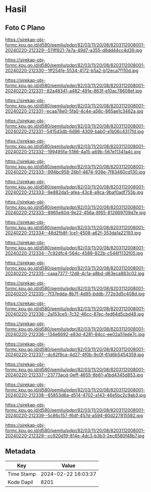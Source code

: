 # Hasil

## Foto C Plano

https://sirekap-obj-formc.kpu.go.id/d580/pemilu/pdpr/82/03/11/20/08/8203112008001-20240220-212329--511ff821-7e7a-49d7-a355-d8dd44cc4d39.jpg

https://sirekap-obj-formc.kpu.go.id/d580/pemilu/pdpr/82/03/11/20/08/8203112008001-20240220-212330--1ff254fe-5534-4172-b5a2-b12eca7f110d.jpg

https://sirekap-obj-formc.kpu.go.id/d580/pemilu/pdpr/82/03/11/20/08/8203112008001-20240220-212331--82a48341-a482-491e-863f-e10ac78608ef.jpg

https://sirekap-obj-formc.kpu.go.id/d580/pemilu/pdpr/82/03/11/20/08/8203112008001-20240220-212331--ecaa78e0-5fa0-4c4e-a56c-865ae1c3462a.jpg

https://sirekap-obj-formc.kpu.go.id/d580/pemilu/pdpr/82/03/11/20/08/8203112008001-20240220-212331--5415d3db-6d96-4309-bab0-e1b06c4317fd.jpg

https://sirekap-obj-formc.kpu.go.id/d580/pemilu/pdpr/82/03/11/20/08/8203112008001-20240220-212332--199495fa-5186-4a15-a69b-567e11341a4c.jpg

https://sirekap-obj-formc.kpu.go.id/d580/pemilu/pdpr/82/03/11/20/08/8203112008001-20240220-212333--994bc958-26b1-4674-939e-7f83460cd130.jpg

https://sirekap-obj-formc.kpu.go.id/d580/pemilu/pdpr/82/03/11/20/08/8203112008001-20240220-212333--9e882da5-afea-43c8-a9ca-9baf0adf755b.jpg

https://sirekap-obj-formc.kpu.go.id/d580/pemilu/pdpr/82/03/11/20/08/8203112008001-20240220-212333--8965e60d-9e22-456a-8f65-812669709d7e.jpg

https://sirekap-obj-formc.kpu.go.id/d580/pemilu/pdpr/82/03/11/20/08/8203112008001-20240220-212334--48d2fb8f-1ce1-4508-a62f-353da1a22193.jpg

https://sirekap-obj-formc.kpu.go.id/d580/pemilu/pdpr/82/03/11/20/08/8203112008001-20240220-212334--7c92dfc4-564c-4589-822b-c544f1132f05.jpg

https://sirekap-obj-formc.kpu.go.id/d580/pemilu/pdpr/82/03/11/20/08/8203112008001-20240220-212335--caaa7377-12d8-4c1a-a8bd-d63eca883c02.jpg

https://sirekap-obj-formc.kpu.go.id/d580/pemilu/pdpr/82/03/11/20/08/8203112008001-20240220-212335--7f37edda-8b7f-4d95-bddb-772e3d5c408d.jpg

https://sirekap-obj-formc.kpu.go.id/d580/pemilu/pdpr/82/03/11/20/08/8203112008001-20240220-212336--2a153ce5-7c32-46cc-87ec-fed64d5cbd48.jpg

https://sirekap-obj-formc.kpu.go.id/d580/pemilu/pdpr/82/03/11/20/08/8203112008001-20240220-212336--134e6692-e83d-4281-84cc-ee02a51ede7c.jpg

https://sirekap-obj-formc.kpu.go.id/d580/pemilu/pdpr/82/03/11/20/08/8203112008001-20240220-212337--dc62f9ca-4d27-4f0b-9c0f-61d6b5454359.jpg

https://sirekap-obj-formc.kpu.go.id/d580/pemilu/pdpr/82/03/11/20/08/8203112008001-20240220-212337--23773acd-0eff-4655-8b61-a1bd4345d853.jpg

https://sirekap-obj-formc.kpu.go.id/d580/pemilu/pdpr/82/03/11/20/08/8203112008001-20240220-212338--65853d6a-d514-4702-a143-46e5bc2c9ab3.jpg

https://sirekap-obj-formc.kpu.go.id/d580/pemilu/pdpr/82/03/11/20/08/8203112008001-20240220-212339--5c86c157-f6df-457d-a594-60d227815582.jpg

https://sirekap-obj-formc.kpu.go.id/d580/pemilu/pdpr/82/03/11/20/08/8203112008001-20240220-212329--cc920d19-814e-4dc3-b3b3-2ec6580f48b7.jpg


## Metadata

| Key        | Value               |
| ---------- | ------------------- |
| Time Stamp | 2024-02-22 16:03:37 |
| Kode Dapil | 8201                |



